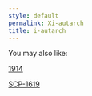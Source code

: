 ```yaml
---
style: default
permalink: Xi-autarch
title: i-autarch
---
```

You may also like:

[1914](http://scp-wiki.net/1914)

[SCP-1619](http://scp-wiki.net/scp-1619)
